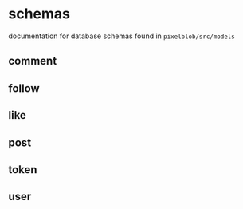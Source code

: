 # schemas
documentation for database schemas found in `pixelblob/src/models`


## comment



## follow



## like



## post



## token



## user

